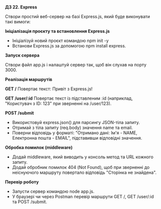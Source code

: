 **ДЗ 22. Express**

Створи простий веб-сервер на базі Express.js, який буде виконувати такі вимоги:

**Ініціалізація проєкту та встановлення Express.js**

* Ініціалізуй новий проєкт командою npm init -y
* Встанови Express.js за допомогою npm install express.

**Запуск сервера**

Створи файл app.js і налаштуй сервер так, щоб він слухав на порту 3000.

**Реалізація маршрутів**

**GET /**
Повертає текст: Привіт з Express.js!

**GET /user/:id**
Повертає текст із підставленим :id (наприклад, "Користувач з ID: 123" при зверненні на /user/123).

**POST /submit**
* Використовуй express.json() для парсингу JSON-тіла запиту.
* Отримай з тіла запиту (req.body) значення name та email.
* Поверни відповідь у форматі: "Отримано дані: Ім'я - NAME, Електронна пошта - EMAIL", підставивши відповідні значення.

**Обробка помилок (middleware)**

* Додай middleware, який виводить у консоль метод та URL кожного запиту.
* Додай обробник помилок 404 (Not Found), щоб при зверненні до неіснуючого маршруту повертало відповідь "Сторінка не знайдена".

**Перевір роботу**

* Запусти сервер командою node app.js.
* У браузері чи через Postman перевір маршрути GET /, GET /user/:id та POST /submit.